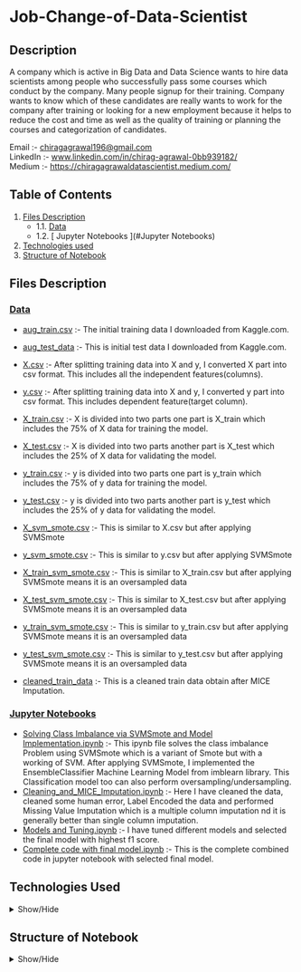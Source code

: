 # Job-Change-of-Data-Scientist
## Description
A company which is active in Big Data and Data Science wants to hire data scientists among people who successfully pass some courses which conduct by the                          company. Many people signup for their training. Company wants to know which of these candidates are really wants to work for the company after training or                          looking for a new employment because it helps to reduce the cost and time as well as the quality of training or planning the courses and categorization of                          candidates.

Email :- chiragagrawal196@gmail.com <br>
LinkedIn :- www.linkedin.com/in/chirag-agrawal-0bb939182/ <br>
Medium :- https://chiragagrawaldatascientist.medium.com/ <br>

## Table of Contents

1. [ Files Description ](#File_Description)
   - 1.1. [ Data ](#Data)
   - 1.2. [ Jupyter Notebooks ](#Jupyter Notebooks)
2. [ Technologies used ](#Technologies_Used)
3. [ Structure of Notebook ](#Structure_of_Notebook)

## Files Description
 <a name="File_Description"></a>
 
 ### [Data](https://github.com/ChiragAgrawalDataScientist/Job-Change-of-Data-Scientist/tree/master/Data)
 <a name="Data"></a>
- [aug_train.csv](https://github.com/ChiragAgrawalDataScientist/Job-Change-of-Data-Scientist/blob/master/Data/aug_train.csv) :- The initial training data I downloaded from Kaggle.com. <br>
- [aug_test_data](https://github.com/ChiragAgrawalDataScientist/Job-Change-of-Data-Scientist/blob/master/Data/aug_test.csv) :- This is initial test data I downloaded from Kaggle.com. <br>
- [X.csv](https://github.com/ChiragAgrawalDataScientist/Job-Change-of-Data-Scientist/blob/master/Data/X.csv) :- After splitting training data into X and y, I converted X part into csv format. This includes all the independent features(columns).<br>
- [y.csv](https://github.com/ChiragAgrawalDataScientist/Job-Change-of-Data-Scientist/blob/master/Data/y.csv) :- After splitting training data into X and y, I converted y part into csv format. This includes dependent feature(target column).<br>
- [X_train.csv](https://github.com/ChiragAgrawalDataScientist/Job-Change-of-Data-Scientist/blob/master/Data/X_train.csv) :-  X is divided into two parts one part is X_train which includes the 75% of X data for training the model.<br>
- [X_test.csv](https://github.com/ChiragAgrawalDataScientist/Job-Change-of-Data-Scientist/blob/master/Data/X_test.csv) :-  X is divided into two parts another part is X_test which includes the 25% of X data for validating the model.<br>
- [y_train.csv](https://github.com/ChiragAgrawalDataScientist/Job-Change-of-Data-Scientist/blob/master/Data/y_train.csv) :-  y is divided into two parts one part is y_train which includes the 75% of y data for training the model.<br>
- [y_test.csv](https://github.com/ChiragAgrawalDataScientist/Job-Change-of-Data-Scientist/blob/master/Data/y_test.csv) :-  y is divided into two parts another part is y_test which includes the 25% of y data for validating the model.<br>
 
 - [X_svm_smote.csv](https://github.com/ChiragAgrawalDataScientist/Job-Change-of-Data-Scientist/blob/master/Data/X_svm_smote.csv) :- This is similar to X.csv but after applying SVMSmote <br>
 - [y_svm_smote.csv](https://github.com/ChiragAgrawalDataScientist/Job-Change-of-Data-Scientist/blob/master/Data/y_svm_smote.csv) :- This is similar to y.csv but after applying SVMSmote <br>
 - [X_train_svm_smote.csv](https://github.com/ChiragAgrawalDataScientist/Job-Change-of-Data-Scientist/blob/master/Data/X_train_svm_smote.csv) :- This is similar to X_train.csv but after applying SVMSmote means it is an oversampled data <br>
 - [X_test_svm_smote.csv](https://github.com/ChiragAgrawalDataScientist/Job-Change-of-Data-Scientist/blob/master/Data/X_test_svm_smote.csv) :- This is similar to X_test.csv but after applying SVMSmote means it is an oversampled data <br>
 - [y_train_svm_smote.csv](https://github.com/ChiragAgrawalDataScientist/Job-Change-of-Data-Scientist/blob/master/Data/y_train_svm_smote.csv) :- This is similar to y_train.csv but after applying SVMSmote means it is an oversampled data <br>
 - [y_test_svm_smote.csv](https://github.com/ChiragAgrawalDataScientist/Job-Change-of-Data-Scientist/blob/master/Data/y_test_svm_smote.csv) :- This is similar to y_test.csv but after applying SVMSmote means it is an oversampled data <br>
 - [cleaned_train_data](https://github.com/ChiragAgrawalDataScientist/Job-Change-of-Data-Scientist/blob/master/Data/cleaned_train_data.csv) :- This is a cleaned train data obtain after MICE Imputation. <br>
 
 ### [Jupyter Notebooks](https://github.com/ChiragAgrawalDataScientist/Job-Change-of-Data-Scientist/tree/master/Jupyter%20notebooks)
 <a name="Jupyter Notebooks"></a>
 
 - [Solving Class Imbalance via SVMSmote and Model Implementation.ipynb](https://github.com/ChiragAgrawalDataScientist/Job-Change-of-Data-Scientist/blob/master/Jupyter%20notebooks/Solving_Class_Imbalance_via_SVMSmote_and_Model_Implementation.ipynb) :-  This ipynb file solves the class imbalance Problem using SVMSmote which is a variant of Smote but with a working of SVM. After applying SVMSmote, I implemented the EnsembleClassifier Machine Learning Model from imblearn library. This  Classification model too can also perform oversampling/undersampling. 
 - [Cleaning_and_MICE_Imputation.ipynb](https://github.com/ChiragAgrawalDataScientist/Job-Change-of-Data-Scientist/blob/master/Jupyter%20notebooks/Cleaning_and_MICE_Imputation.ipynb) :- Here I have cleaned the data, cleaned some human error, Label Encoded the data and performed Missing Value Imputation which is a multiple column imputation nd it is generally better than single column imputation.<br>
- [Models and Tuning.ipynb](https://github.com/ChiragAgrawalDataScientist/Job-Change-of-Data-Scientist/blob/master/Jupyter%20notebooks/Models_and_Tuning.ipynb) :- I have tuned different models and selected the final model with highest f1 score.<br>
- [Complete code with final model.ipynb](https://github.com/ChiragAgrawalDataScientist/Job-Change-of-Data-Scientist/blob/master/Jupyter%20notebooks/Complete_code_with_final_model.ipynb) :- This is the complete combined code in jupyter notebook with selected final model.<br>
 
## Technologies Used
<details> 
 <a name="Technologies_Used"></a>
 <summary>Show/Hide</summary>
1. Python <br>
2. NumPy <br>
3. MatplotLib <br>
4. Seaborn <br>
5. scikit-learn <br>
6. imblearn <br>
7. eli5 (for Feature Importance of model) <br>
8. pickle <br>
</details>

## Structure of Notebook
<details>
 <a name="Structure_of_Notebook"></a>
 <summary>Show/Hide</summary>
1. Cleaning and MICE Imputation<br>
   - 1.1 Imports<br>
   - 1.2 Deleting unwanted columns<br>
   - 1.3 Cleaning Human error<br>
   - 1.4 Checking for nulls
   - 1.5 Label Encoding data and joining the preprocessed data & Training data<br>
   - 1.6 Missing Value Imputation using MICE.<br>
   - 1.7 Saving Cleaned structured data in csv format as cleaned_train_data.csv file.<br>
   - 1.8 Saving Structured Dataset as a CSV<br>
2. Solving Class Imbalance via SVMSmote and Model Implementation <br>
   - 2.1 Import Libraries <br>
   - 2.2 Importing cleaned_train_data.csv file <br>
   - 2.3 Checking for nulls <br>
   - 2.4 Checking for class imbalance <br>
   - 2.5 Checking intercorrealtion issue using Heatmap <br>
   - 2.6 Splitting into X and y and later standardizing it <br>
   - 2.7 Applying SVMSmote and again checking the class imbalance <br>
   - 2.8 Defining some functions for evaluating Machine Learning Model <br>
   - 2.9 Applying EasyEnsembleClassifier Machine Learning Model <br>
   - 2.10 Printing f1 score and Feature Importance according to the model using permutation importance of eli5 library <br>
   - 2.11 Pickling the Model <br>

 
